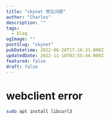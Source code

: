```yaml
---
title: "skynet 常见问题"
author: "Charles"
description: ""
tags:
  - blog
ogImage: ""
postSlug: "skynet"
pubDatetime: 2022-06-28T17:16:31.000Z
updatedDate: 2022-11-10T02:55:44.000Z
featured: false
draft: false
---
```


# webclient error

```bash
sudo apt install libcurl3
```
